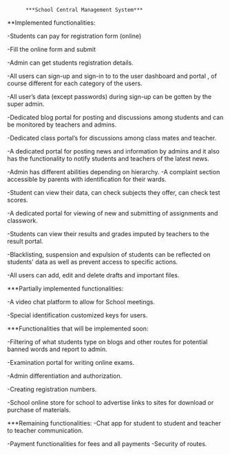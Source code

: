           ***School Central Management System***

\*\*Implemented functionalities:

-Students can pay for registration form (online)

-Fill the online form and submit

-Admin can get students registration details.

-All users can sign-up and sign-in to to the user dashboard and portal , of course different for each category of the users.

-All user’s data (except passwords) during sign-up can be gotten by the super admin.

-Dedicated blog portal for posting and discussions among students and can be monitored by teachers and admins.

-Dedicated class portal’s for discussions among class mates and teacher.

-A dedicated portal for posting news and information by admins and it also has the functionality to notify students and teachers of the latest news.

-Admin has different abilities depending on hierarchy.
-A complaint section accessible by parents with identification for their wards.

-Student can view their data, can check subjects they offer, can check test scores.

-A dedicated portal for viewing of new and submitting of assignments and classwork.

-Students can view their results and grades imputed by teachers to the result portal.

-Blacklisting, suspension and expulsion of students can be reflected on students' data as well as prevent access to specific actions.

-All users can add, edit and delete drafts and important files.

\*\*\*Partially implemented functionalities:

-A video chat platform to allow for School meetings.

-Special identification customized keys for users.

\*\*\*Functionalities that will be implemented soon:

-Filtering of what students type on blogs and other routes for potential banned words and report to admin.

-Examination portal for writing online exams.

-Admin differentiation and authorization.

-Creating registration numbers.

-School online store for school to advertise links to sites for download or purchase of materials.

\*\*\*Remaining functionalities:
-Chat app for student to student and teacher to teacher communication.

-Payment functionalities for fees and all payments
-Security of routes.
